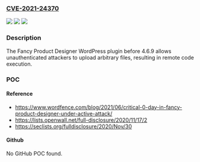 ### [CVE-2021-24370](https://cve.mitre.org/cgi-bin/cvename.cgi?name=CVE-2021-24370)
![](https://img.shields.io/static/v1?label=Product&message=Fancy%20Product%20Designer&color=blue)
![](https://img.shields.io/static/v1?label=Version&message=4.6.9%3C%204.6.9%20&color=brighgreen)
![](https://img.shields.io/static/v1?label=Vulnerability&message=CWE-434%20Unrestricted%20Upload%20of%20File%20with%20Dangerous%20Type&color=brighgreen)

### Description

The Fancy Product Designer WordPress plugin before 4.6.9 allows unauthenticated attackers to upload arbitrary files, resulting in remote code execution.

### POC

#### Reference
- https://www.wordfence.com/blog/2021/06/critical-0-day-in-fancy-product-designer-under-active-attack/
- https://lists.openwall.net/full-disclosure/2020/11/17/2
- https://seclists.org/fulldisclosure/2020/Nov/30

#### Github
No GitHub POC found.

